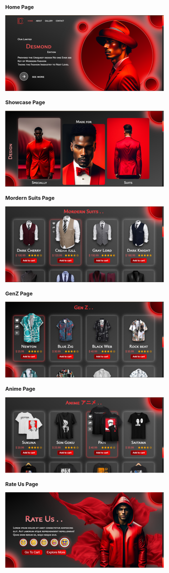 ### Home Page
![](./Demo-Images-Website/Screenshot%202024-03-01%20222548.png)
### Showcase Page
![](./Demo-Images-Website/Screenshot%202024-03-01%20222604.png)
### Mordern Suits Page
![](./Demo-Images-Website/Screenshot%202024-03-01%20222620.png)
### GenZ Page
![](./Demo-Images-Website/Screenshot%202024-03-01%20222644.png)
### Anime Page
![](./Demo-Images-Website/Screenshot%202024-03-01%20222659.png)
### Rate Us Page
![](./Demo-Images-Website/Screenshot%202024-03-01%20222716.png)

